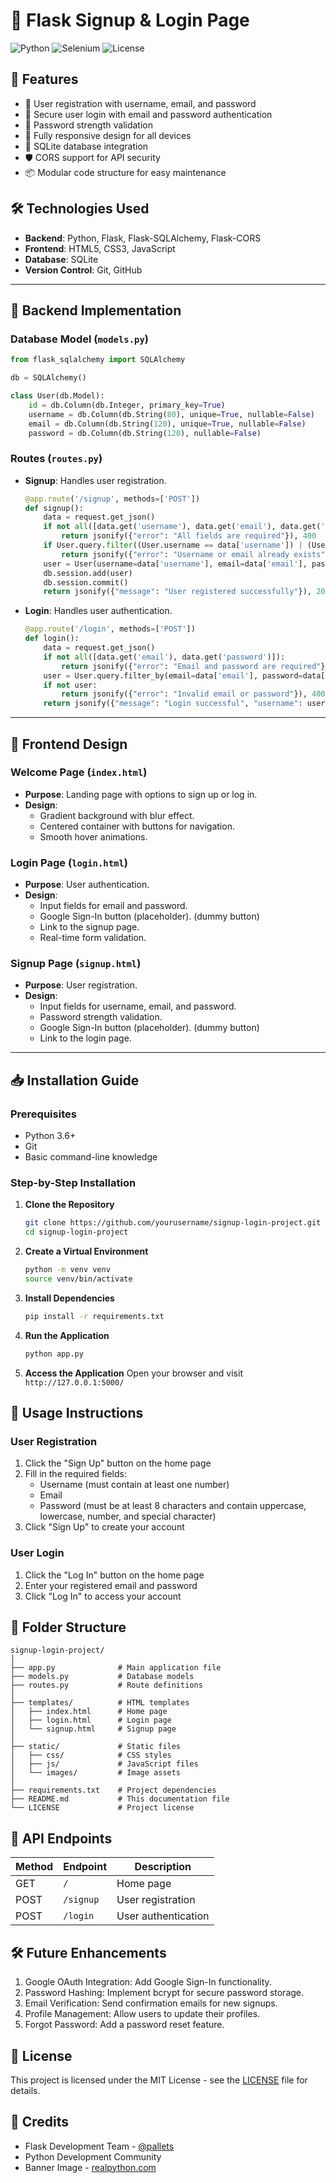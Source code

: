 # 🚀 Flask Signup & Login Page

![Python](https://img.shields.io/badge/Python-3.8%2B-blue?logo=python)
![Selenium](https://img.shields.io/badge/Selenium-4.15.2-green?logo=selenium)
![License](https://img.shields.io/badge/License-MIT-red)

## 🌟 Features

- 📝 User registration with username, email, and password
- 🔑 Secure user login with email and password authentication
- 🔄 Password strength validation
- 📱 Fully responsive design for all devices
- 📄 SQLite database integration
- 🛡️ CORS support for API security
- 📦 Modular code structure for easy maintenance

## 🛠 Technologies Used

- **Backend**: Python, Flask, Flask-SQLAlchemy, Flask-CORS
- **Frontend**: HTML5, CSS3, JavaScript
- **Database**: SQLite
- **Version Control**: Git, GitHub

---

## 🧩 Backend Implementation

### Database Model (`models.py`)
```python
from flask_sqlalchemy import SQLAlchemy

db = SQLAlchemy()

class User(db.Model):
    id = db.Column(db.Integer, primary_key=True)
    username = db.Column(db.String(80), unique=True, nullable=False)
    email = db.Column(db.String(120), unique=True, nullable=False)
    password = db.Column(db.String(120), nullable=False)
```

### Routes (`routes.py`)
- **Signup**: Handles user registration.
  ```python
  @app.route('/signup', methods=['POST'])
  def signup():
      data = request.get_json()
      if not all([data.get('username'), data.get('email'), data.get('password')]):
          return jsonify({"error": "All fields are required"}), 400
      if User.query.filter((User.username == data['username']) | (User.email == data['email'])).first():
          return jsonify({"error": "Username or email already exists"}), 400
      user = User(username=data['username'], email=data['email'], password=data['password'])
      db.session.add(user)
      db.session.commit()
      return jsonify({"message": "User registered successfully"}), 201
  ```

- **Login**: Handles user authentication.
  ```python
  @app.route('/login', methods=['POST'])
  def login():
      data = request.get_json()
      if not all([data.get('email'), data.get('password')]):
          return jsonify({"error": "Email and password are required"}), 400
      user = User.query.filter_by(email=data['email'], password=data['password']).first()
      if not user:
          return jsonify({"error": "Invalid email or password"}), 400
      return jsonify({"message": "Login successful", "username": user.username}), 200
  ```

---

## 🎨 Frontend Design

### Welcome Page (`index.html`)
- **Purpose**: Landing page with options to sign up or log in.
- **Design**:
  - Gradient background with blur effect.
  - Centered container with buttons for navigation.
  - Smooth hover animations.

### Login Page (`login.html`)
- **Purpose**: User authentication.
- **Design**:
  - Input fields for email and password.
  - Google Sign-In button (placeholder). (dummy button)
  - Link to the signup page.
  - Real-time form validation.

### Signup Page (`signup.html`)
- **Purpose**: User registration.
- **Design**:
  - Input fields for username, email, and password.
  - Password strength validation.
  - Google Sign-In button (placeholder). (dummy button)
  - Link to the login page.

---
## 📥 Installation Guide

### Prerequisites
- Python 3.6+
- Git
- Basic command-line knowledge

### Step-by-Step Installation

1. **Clone the Repository**
   ```bash
   git clone https://github.com/yourusername/signup-login-project.git
   cd signup-login-project
   ```

2. **Create a Virtual Environment**
   ```bash
   python -m venv venv
   source venv/bin/activate  
   ```

3. **Install Dependencies**
   ```bash
   pip install -r requirements.txt
   ```

4. **Run the Application**
   ```bash
   python app.py
   ```

5. **Access the Application**
   Open your browser and visit `http://127.0.0.1:5000/`

## 📖 Usage Instructions

### User Registration
1. Click the "Sign Up" button on the home page
2. Fill in the required fields:
   - Username (must contain at least one number)
   - Email
   - Password (must be at least 8 characters and contain uppercase, lowercase, number, and special character)
3. Click "Sign Up" to create your account

### User Login
1. Click the "Log In" button on the home page
2. Enter your registered email and password
3. Click "Log In" to access your account

## 📁 Folder Structure

```
signup-login-project/
│
├── app.py              # Main application file
├── models.py           # Database models
├── routes.py           # Route definitions
│
├── templates/          # HTML templates
│   ├── index.html      # Home page
│   ├── login.html      # Login page
│   └── signup.html     # Signup page
│
├── static/             # Static files
│   ├── css/            # CSS styles
│   ├── js/             # JavaScript files
│   └── images/         # Image assets
│
├── requirements.txt    # Project dependencies
├── README.md           # This documentation file
└── LICENSE             # Project license
```

## 📲 API Endpoints

| Method | Endpoint         | Description               |
|--------|------------------|---------------------------|
| GET    | `/`              | Home page                 |
| POST   | `/signup`        | User registration         |
| POST   | `/login`         | User authentication       |

## 🛠️ Future Enhancements
1. Google OAuth Integration: Add Google Sign-In functionality.
2. Password Hashing: Implement bcrypt for secure password storage.
3. Email Verification: Send confirmation emails for new signups.
4. Profile Management: Allow users to update their profiles.
5. Forgot Password: Add a password reset feature.

## 📜 License

This project is licensed under the MIT License - see the [LICENSE](LICENSE) file for details.

## 🙏 Credits

- Flask Development Team - [@pallets](https://github.com/pallets/flask)
- Python Development Community
- Banner Image - [realpython.com](https://realpython.com)




